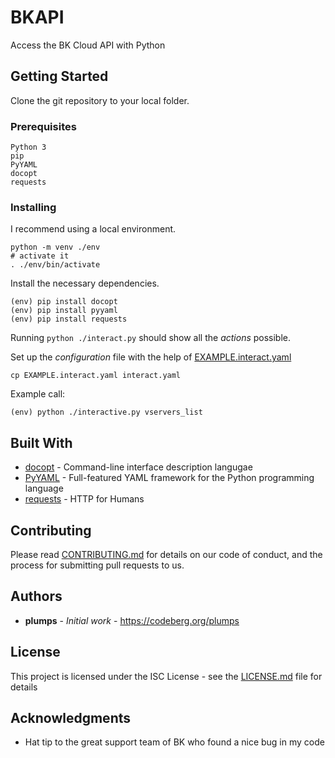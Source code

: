 # BKAPI

Access the BK Cloud API with Python

## Getting Started

Clone the git repository to your local folder.

### Prerequisites

```
Python 3
pip
PyYAML
docopt
requests
```

### Installing

I recommend using a local environment.

```
python -m venv ./env
# activate it
. ./env/bin/activate
```

Install the necessary dependencies.

```
(env) pip install docopt
(env) pip install pyyaml
(env) pip install requests
```

Running `python ./interact.py` should show all the _actions_ possible.

Set up the _configuration_ file with the help of [EXAMPLE.interact.yaml](EXAMPLE.interact.yaml)

```
cp EXAMPLE.interact.yaml interact.yaml
```

Example call:

```
(env) python ./interactive.py vservers_list
```

## Built With

- [docopt](http://docopt.org/) - Command-line interface description langugae
- [PyYAML](https://pyyaml.org) - Full-featured YAML framework for the Python programming language
- [requests](https://2.python-requests.org/en/master/#) - HTTP for Humans

## Contributing

Please read [CONTRIBUTING.md](CONTRIBUTING.md) for details on our code of conduct, and the process for submitting pull requests to us.

## Authors

- **plumps** - _Initial work_ - https://codeberg.org/plumps

## License

This project is licensed under the ISC License - see the [LICENSE.md](LICENSE.md) file for details

## Acknowledgments

- Hat tip to the great support team of BK who found a nice bug in my code
